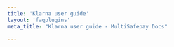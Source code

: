 ```yaml
---
title: 'Klarna user guide'
layout: 'faqplugins'
meta_title: "Klarna user guide - MultiSafepay Docs"

---
```

